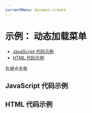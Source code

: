 ```yaml
---
currentMenu: dynamic-create 
---
```


# 示例： 动态加载菜单

<!-- START doctoc generated TOC please keep comment here to allow auto update -->
<!-- DON'T EDIT THIS SECTION, INSTEAD RE-RUN doctoc TO UPDATE -->


- [JavaScript 代码示例](#example-code)
- [HTML 代码示例](#example-html)

<!-- END doctoc generated TOC please keep comment here to allow auto update -->

<span class="context-menu-one btn btn-neutral">右键点击我</span>

## JavaScript 代码示例

<script type="text/javascript" class="showcase">
$(function(){
    $.contextMenu({
        selector: '.context-menu-one', 
        build: function($trigger, e) {
            // 每次菜单出现，此方法都会执行
            // 每次菜单隐藏，返回值都会被销毁
            // is the original contextmenu event, containing e.pageX and e.pageY (amongst other data)
            return {
                callback: function(key, options) {
                    var m = "你点击了： " + key;
                    window.console && console.log(m) || alert(m); 
                },
                items: {
                    "edit": {name: "编辑", icon: "edit"},
                    "cut": {name: "剪切", icon: "cut"},
                    "copy": {name: "复制", icon: "copy"},
                    "paste": {name: "粘贴", icon: "paste"},
                    "delete": {name: "删除", icon: "delete"},
                    "sep1": "---------",
                    "quit": {name: "退出", icon: function($element, key, item){ return 'context-menu-icon context-menu-icon-quit'; }}
                }
            };
        }
    });
});
</script>

## HTML 代码示例
<div style="display:none;" class="showcase" data-showcase-import=".context-menu-one"></div>

